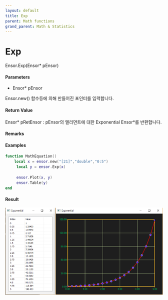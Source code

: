 ```yaml
---
layout: default
title: Exp
parent: Math functions
grand_parent: Math & Statistics
---
```


# Exp

Ensor.Exp\(Ensor\* pEnsor\)

#### Parameters

* Ensor\* pEnsor

Ensor.new\(\) 함수등에 의해 만들어진 포인터를 입력합니다.

#### Return Value

Ensor\* pRetEnsor : pEnsor의 엘리먼트에 대한 Exponential Ensor\*를 반환합니다.

#### Remarks



#### Examples

```lua
function MathEquation()
    local x = ensor.new("[21]","double","0:5")
     local y = ensor.Exp(x)

     ensor.Plot(x, y)
     ensor.Table(y)
end
```

#### Result

![](./MathAPI/ExpResult.png)

